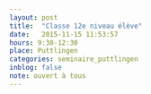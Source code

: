 ```yaml
---
layout: post
title:  "Classe 12e niveau élève"
date:   2015-11-15 11:53:57
hours: 9:30-12:30
place: Puttlingen
categories: seminaire_puttlingen
inblog: false
note: ouvert à tous
---
```



